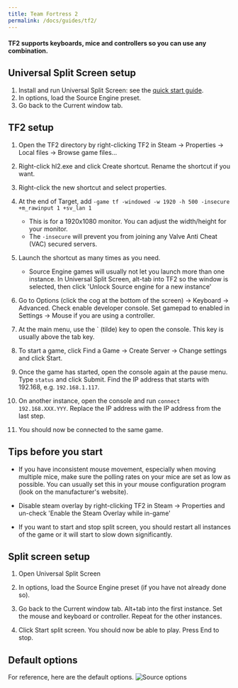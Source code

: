 ```yaml
---
title: Team Fortress 2
permalink: /docs/guides/tf2/
---
```


#### TF2 supports keyboards, mice and controllers so you can use any combination.

## Universal Split Screen setup
1. Install and run Universal Split Screen: see the [quick start guide](https://universalsplitscreen.github.io/docs/quickstart/).
1. In options, load the Source Engine preset.
1. Go back to the Current window tab.

## TF2 setup
1. Open the TF2 directory by right-clicking TF2 in Steam -> Properties -> Local files -> Browse game files...

1. Right-click hl2.exe and click Create shortcut. Rename the shortcut if you want.

1. Right-click the new shortcut and select properties.

1. At the end of Target, add `-game tf -windowed -w 1920 -h 500 -insecure +m_rawinput 1 +sv_lan 1`
    * This is for a 1920x1080 monitor. You can adjust the width/height for your monitor.
    * The `-insecure` will prevent you from joining any Valve Anti Cheat (VAC) secured servers.

1. Launch the shortcut as many times as you need.
     * Source Engine games will usually not let you launch more than one instance. In Universal Split Screen, alt-tab into TF2 so the window is selected, then click 'Unlock Source engine for a new instance'

1. Go to Options (click the cog at the bottom of the screen) -> Keyboard -> Advanced. Check enable developer console. Set gamepad to enabled in Settings -> Mouse if you are using a controller.

1. At the main menu, use the ` (tilde) key to open the console. This key is usually above the tab key.

1. To start a game, click Find a Game -> Create Server -> Change settings and click Start.

1. Once the game has started, open the console again at the pause menu. Type `status` and click Submit. Find the IP address that starts with 192.168, e.g. `192.168.1.117`.

1. On another instance, open the console and run `connect 192.168.XXX.YYY`. Replace the IP address with the IP address from the last step.

1. You should now be connected to the same game.

## Tips before you start
* If you have inconsistent mouse movement, especially when moving multiple mice, make sure the polling rates on your mice are set as low as possible. You can usually set this in your mouse configuration program (look on the manufacturer's website).

* Disable steam overlay by right-clicking TF2 in Steam -> Properties and un-check 'Enable the Steam Overlay while in-game'

* If you want to start and stop split screen, you should restart all instances of the game or it will start to slow down significantly.

## Split screen setup
1. Open Universal Split Screen

1. In options, load the Source Engine preset (if you have not already done so).

1. Go back to the Current window tab. Alt+tab into the first instance. Set the mouse and keyboard or controller. Repeat for the other instances.

1. Click Start split screen. You should now be able to play. Press End to stop.

## Default options
For reference, here are the default options.
![Source options](https://raw.githubusercontent.com/UniversalSplitScreen/UniversalSplitScreen.github.io/master/img/source_options.png)

